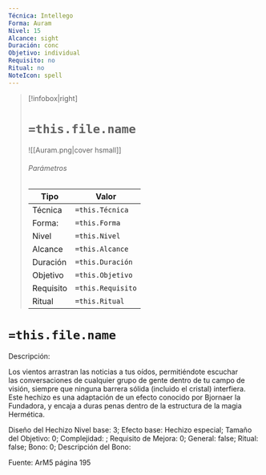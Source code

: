 ```yaml
---
Técnica: Intellego
Forma: Auram
Nivel: 15
Alcance: sight 
Duración: conc  
Objetivo: individual
Requisito: no
Ritual: no
NoteIcon: spell
---
```


> [!infobox|right]
> # `=this.file.name`
> ![[Auram.png|cover hsmall]]
> ###### Parámetros
> Tipo |  Valor |
> ---|---|
> Técnica  | `=this.Técnica`  |
> Forma: | `=this.Forma`  |
> Nivel | `=this.Nivel`  |
> Alcance | `=this.Alcance` |
> Duración | `=this.Duración` |
> Objetivo | `=this.Objetivo` |
> Requisito | `=this.Requisito` |
> Ritual | `=this.Ritual` |

# `=this.file.name`
Descripción: <p>Los vientos arrastran las noticias a tus oídos, permitiéndote escuchar las conversaciones de cualquier grupo de gente dentro de tu campo de visión, siempre que ninguna barrera sólida (incluido el cristal) interfiera. Este hechizo es una adaptación de un efecto conocido por Bjornaer la Fundadora, y encaja a duras penas dentro de la estructura de la magia Hermética.</p>

Diseño del Hechizo
Nivel base: 3; Efecto base: Hechizo especial;  Tamaño del Objetivo: 0; Complejidad: ; Requisito de Mejora: 0; General: false; Ritual: false; Bono: 0; Descripción del Bono: 

Fuente: ArM5 página 195